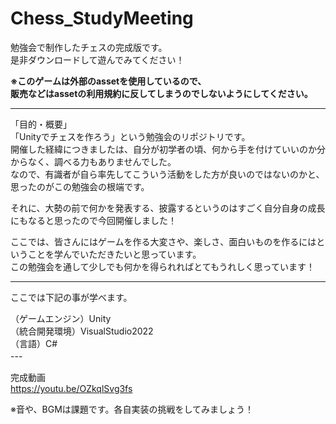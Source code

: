 # Chess_StudyMeeting

勉強会で制作したチェスの完成版です。  
是非ダウンロードして遊んでみてください！  

**※このゲームは外部のassetを使用しているので、  
販売などはassetの利用規約に反してしまうのでしないようにしてください。**  

---  
「目的・概要」  
「Unityでチェスを作ろう」という勉強会のリポジトリです。  
開催した経緯につきましたは、自分が初学者の頃、何から手を付けていいのか分からなく、調べる力もありませんでした。  
なので、有識者が自ら率先してこういう活動をした方が良いのではないのかと、思ったのがこの勉強会の根端です。  

それに、大勢の前で何かを発表する、披露するというのはすごく自分自身の成長にもなると思ったので今回開催しました！  


ここでは、皆さんにはゲームを作る大変さや、楽しさ、面白いものを作るにはということを学んでいただきたいと思っています。  
この勉強会を通して少しでも何かを得られればとてもうれしく思っています！  

---  
ここでは下記の事が学べます。  

（ゲームエンジン）Unity   
（統合開発環境）VisualStudio2022   
（言語）C#  
---　　

完成動画  
https://youtu.be/OZkqlSvg3fs  

※音や、BGMは課題です。各自実装の挑戦をしてみましょう！
